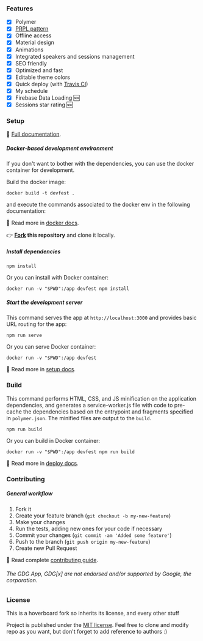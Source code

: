 ### Features
  - [x] Polymer
  - [x] [PRPL pattern](https://www.polymer-project.org/1.0/toolbox/server)
  - [x] Offline access
  - [x] Material design
  - [x] Animations
  - [x] Integrated speakers and sessions management
  - [x] SEO friendly
  - [x] Optimized and fast
  - [x] Editable theme colors
  - [x] Quick deploy (with [Travis CI](/docs/tutorials/deploy.md))
  - [x] My schedule
  - [x] Firebase Data Loading :new:
  - [x] Sessions star rating :new:

### Setup
:book: [Full documentation](/docs/).

##### Docker-based development environment

If you don't want to bother with the dependencies, you can use the docker container for development.

Build the docker image:

    docker build -t devfest .

and execute the commands associated to the docker env in the following documentation:

:book: Read more in [docker docs](/docs/tutorials/docker.md).

:point_right: **[Fork](https://github.com/GDGGhana/devfest-2017/fork) this repository** and clone it locally.

##### Install dependencies

    npm install

Or you can install with Docker container:

    docker run -v "$PWD":/app devfest npm install

##### Start the development server

This command serves the app at `http://localhost:3000` and provides basic URL
routing for the app:

    npm run serve

Or you can serve Docker container:

    docker run -v "$PWD":/app devfest 

:book: Read more in [setup docs](/docs/tutorials/set-up.md).


### Build

This command performs HTML, CSS, and JS minification on the application
dependencies, and generates a service-worker.js file with code to pre-cache the
dependencies based on the entrypoint and fragments specified in `polymer.json`.
The minified files are output to the `build`.

    npm run build

Or you can build in Docker container:

    docker run -v "$PWD":/app devfest npm run build

:book: Read more in [deploy docs](/docs/tutorials/deploy.md).

### Contributing

##### General workflow
1. Fork it
2. Create your feature branch (`git checkout -b my-new-feature`)
3. Make your changes
4. Run the tests, adding new ones for your code if necessary
5. Commit your changes (`git commit -am 'Added some feature'`)
6. Push to the branch (`git push origin my-new-feature`)
7. Create new Pull Request

:book: Read complete [contributing guide](CONTRIBUTING.md).


###### The GDG App, GDG[x] are not endorsed and/or supported by Google, the corporation.


### License

This is a hoverboard fork so inherits its license, and every other stuff

Project is published under the [MIT license](https://github.com/gdg-x/hoverboard/blob/master/LICENSE.md).
Feel free to clone and modify repo as you want, but don't forget to add reference to authors :)

